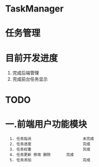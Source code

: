 TaskManager
===========
# 任务管理
  # 目前开发进度
  1. 完成后端管理
  2. 完成前台任务显示 

# TODO
   # 一.前端用户功能模块
      
      1. 任务指派                       未完成
      2. 任务进度                       完成
      3. 任务权重                       完成
      4. 任务更新 修改 删除       完成
      5. 任务添加                       完成
